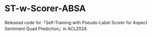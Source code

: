 # ST-w-Scorer-ABSA
Released code for「Self-Training with Pseudo-Label Scorer for Aspect Sentiment Quad Prediction」in ACL2024.
